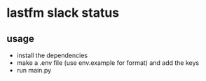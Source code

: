 # lastfm slack status

## usage

- install the dependencies
- make a .env file (use env.example for format) and add the keys
- run main.py
